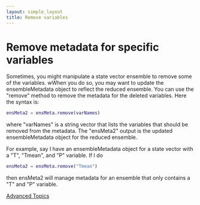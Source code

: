 ```yaml
---
layout: simple_layout
title: Remove variables
---
```


# Remove metadata for specific variables
Sometimes, you might manipulate a state vector ensemble to remove some of the variables. wWhen you do so, you may want to update the ensembleMetadata object to reflect the reduced ensemble. You can use the "remove" method to remove the metadata for the deleted variables. Here the syntax is:
```matlab
ensMeta2 = ensMeta.remove(varNames)
```
where "varNames" is a string vector that lists the variables that should be removed from the metadata. The "ensMeta2" output is the updated ensembleMetadata object for the reduced ensemble.

For example, say I have an ensembleMetadata object for a state vector with a "T", "Tmean", and "P" variable. If I do
```matlab
ensMeta2 = ensMeta.remove("Tmean")
```
then ensMeta2 will manage metadata for an ensemble that only contains a "T" and "P" variable.

[Advanced Topics](advanced)
